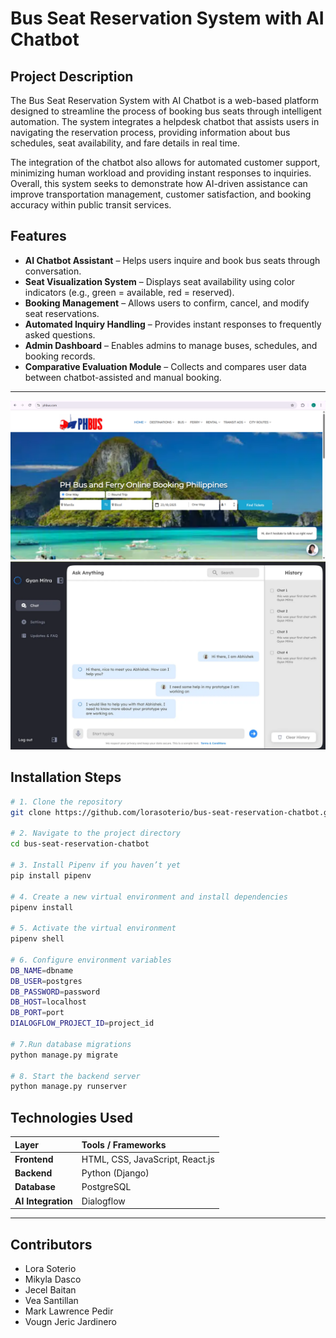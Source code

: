 #  **Bus Seat Reservation System with AI Chatbot**




## **Project Description**


The Bus Seat Reservation System with AI Chatbot is a web-based platform designed to streamline the process of booking bus seats through intelligent automation. The system integrates a helpdesk chatbot that assists users in navigating the reservation process, providing information about bus schedules, seat availability, and fare details in real time.

The integration of the chatbot also allows for automated customer support, minimizing human workload and providing instant responses to inquiries. Overall, this system seeks to demonstrate how AI-driven assistance can improve transportation management, customer satisfaction, and booking accuracy within public transit services.



## **Features**

- **AI Chatbot Assistant** – Helps users inquire and book bus seats through conversation.  
- **Seat Visualization System** – Displays seat availability using color indicators (e.g., green = available, red = reserved).  
- **Booking Management** – Allows users to confirm, cancel, and modify seat reservations.  
- **Automated Inquiry Handling** – Provides instant responses to frequently asked questions.  
- **Admin Dashboard** – Enables admins to manage buses, schedules, and booking records.  
- **Comparative Evaluation Module** – Collects and compares user data between chatbot-assisted and manual booking.

---

![App Screenshot](images/screenshot.png) 
![App Screenshot](images/screenshot2.png)



## **Installation Steps**

```bash
# 1. Clone the repository
git clone https://github.com/lorasoterio/bus-seat-reservation-chatbot.git

# 2. Navigate to the project directory
cd bus-seat-reservation-chatbot

# 3. Install Pipenv if you haven’t yet
pip install pipenv

# 4. Create a new virtual environment and install dependencies
pipenv install

# 5. Activate the virtual environment
pipenv shell

# 6. Configure environment variables
DB_NAME=dbname
DB_USER=postgres
DB_PASSWORD=password
DB_HOST=localhost
DB_PORT=port
DIALOGFLOW_PROJECT_ID=project_id

# 7.Run database migrations
python manage.py migrate

# 8. Start the backend server
python manage.py runserver


```


## **Technologies Used**
| Layer              | Tools / Frameworks                          |
| :----------------- | :------------------------------------------ |
| **Frontend**       | HTML, CSS, JavaScript, React.js             |
| **Backend**        | Python (Django)                             |
| **Database**       | PostgreSQL                                  |
| **AI Integration** | Dialogflow |

---

## **Contributors**
- Lora Soterio
- Mikyla Dasco
- Jecel Baitan
- Vea Santillan
- Mark Lawrence Pedir
- Vougn Jeric Jardinero